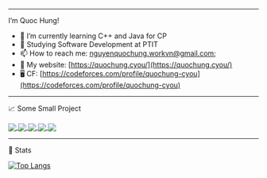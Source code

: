 
---
I’m Quoc Hung!

- 🌱 I’m currently learning C++ and Java for CP
- 🔭 Studying Software Development at PTIT
- 📫 How to reach me: [nguyenquochung.workvn@gmail.com](mailto:nguyenquochung.workvn@gmail.com);
- 🔗 My website: [https://quochung.cyou/](https://quochung.cyou/)
- 🖥️ CF: [https://codeforces.com/profile/quochung-cyou](https://codeforces.com/profile/quochung-cyou)


---

📈 Some Small Project

<a href="https://github.com/quochung-cyou/PlantShop" target="_blank">
  <img align="center" src="https://github-readme-stats.vercel.app/api/pin/?username=quochung-cyou&repo=PlantShop&theme=dracula" />
</a>
<a href="https://github.com/quochung-cyou/SleepTracker" target="_blank">
  <img align="center" src="https://github-readme-stats.vercel.app/api/pin/?username=quochung-cyou&repo=SleepTracker&theme=dracula" />
</a>
<a href="https://github.com/quochung-cyou/Covid-19" target="_blank">
 <img align="center" src="https://github-readme-stats.vercel.app/api/pin/?username=quochung-cyou&repo=Covid-19&theme=dracula" />
</a>
<a href="https://github.com/quochung-cyou/Sudungthuoc" target="_blank">
  <img align="center" src="https://github-readme-stats.vercel.app/api/pin/?username=quochung-cyou&repo=Sudungthuoc&theme=dracula" />
</a>
<a href="https://github.com/quochung-cyou/PassGenerator" target="_blank">
 <img align="center" src="https://github-readme-stats.vercel.app/api/pin/?username=quochung-cyou&repo=PassGenerator&theme=dracula" />
</a>                                                                                                                        


---
🔭 Stats

[![Top Langs](https://github-readme-stats.vercel.app/api/top-langs/?username=quochung-cyou&layout=compact&theme=dracula)](https://github.com/anuraghazra/github-readme-stats)


